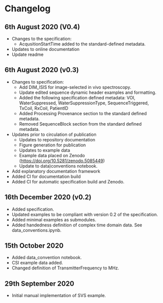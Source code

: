 # Changelog

## 6th August 2020 (V0.4)
- Changes to the specification:
    - AcqusitionStartTime added to the standard-defined metadata.
- Updates to online documentation
- Update readme

## 6th August 2020 (v0.3)
- Changes to specification:
    - Add DIM_ISIS for image-selected in vivo spectroscopy.
    - Update edited sequence dynamic header examples and formatting.
    - Added the following specification defined metadata: VOI, WaterSuppressed, WaterSuppressionType, SequenceTriggered, TxCoil, RxCoil, PatientID
    - Added Processing Provenance section to the standard defined metadata.
    - Removed SequenceBlock section from the standard defined metadata.
- Updates prior to circulation of publication
    - Updates to repository documentation
    - Figure generation for publication
    - Updates to example data
    - Example data placed on Zenodo (https://doi.org/10.5281/zenodo.5085449)
    - Update to data)conventions notebook.
- Add explanatory documentation framework
- Added CI for documentation build
- Added CI for automatic specification build and Zenodo.

## 16th December 2020 (v0.2)
- Added specification.
- Updated examples to be compliant with version 0.2 of the specification.
- Added minimal examples as submodules.
- Added handedness definition of complex time domain data. See data_conventions.ipynb.

## 15th October 2020
- Added data_convention notebook.
- CSI example data added.
- Changed definition of TransmitterFrequency to MHz.

## 29th September 2020
- Initial manual implementation of SVS example.
